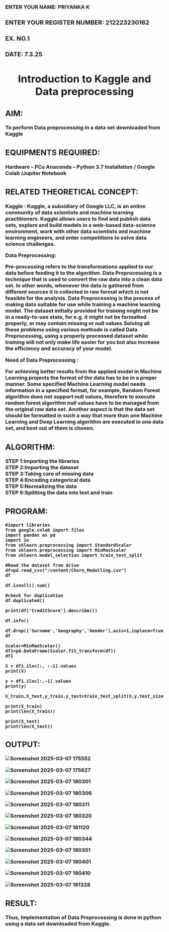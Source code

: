 <H3>ENTER YOUR NAME: PRIYANKA K<H/3>
<H3>ENTER YOUR REGISTER NUMBER: 212223230162</H3>
<H3> EX. NO.1</H3>
<H3>DATE: 7.3.25</H3>
<H1 ALIGN =CENTER> Introduction to Kaggle and Data preprocessing</H1>

## AIM:

To perform Data preprocessing in a data set downloaded from Kaggle

## EQUIPMENTS REQUIRED:
Hardware – PCs
Anaconda – Python 3.7 Installation / Google Colab /Jupiter Notebook

## RELATED THEORETICAL CONCEPT:

**Kaggle :**
Kaggle, a subsidiary of Google LLC, is an online community of data scientists and machine learning practitioners. Kaggle allows users to find and publish data sets, explore and build models in a web-based data-science environment, work with other data scientists and machine learning engineers, and enter competitions to solve data science challenges.

**Data Preprocessing:**

Pre-processing refers to the transformations applied to our data before feeding it to the algorithm. Data Preprocessing is a technique that is used to convert the raw data into a clean data set. In other words, whenever the data is gathered from different sources it is collected in raw format which is not feasible for the analysis.
Data Preprocessing is the process of making data suitable for use while training a machine learning model. The dataset initially provided for training might not be in a ready-to-use state, for e.g. it might not be formatted properly, or may contain missing or null values.Solving all these problems using various methods is called Data Preprocessing, using a properly processed dataset while training will not only make life easier for you but also increase the efficiency and accuracy of your model.

**Need of Data Preprocessing :**

For achieving better results from the applied model in Machine Learning projects the format of the data has to be in a proper manner. Some specified Machine Learning model needs information in a specified format, for example, Random Forest algorithm does not support null values, therefore to execute random forest algorithm null values have to be managed from the original raw data set.
Another aspect is that the data set should be formatted in such a way that more than one Machine Learning and Deep Learning algorithm are executed in one data set, and best out of them is chosen.


## ALGORITHM:
STEP 1:Importing the libraries<BR>
STEP 2:Importing the dataset<BR>
STEP 3:Taking care of missing data<BR>
STEP 4:Encoding categorical data<BR>
STEP 5:Normalizing the data<BR>
STEP 6:Splitting the data into test and train<BR>

##  PROGRAM:
```
#import libraries
from google.colab import files
import pandas as pd
import io
from sklearn.preprocessing import StandardScaler
from sklearn.preprocessing import MinMaxScaler
from sklearn.model_selection import train_test_split

#Read the dataset from drive
df=pd.read_csv("/content/Churn_Modelling.csv")
df

df.isnull().sum()

#check for duplication
df.duplicated()

print(df['CreditScore'].describe())

df.info()

df.drop(['Surname','Geography','Gender'],axis=1,inplace=True)
df

Scaler=MinMaxScaler()
df1=pd.DataFrame(Scaler.fit_transform(df))
df1

X = df1.iloc[:, :-1].values
print(X)

y = df1.iloc[:,-1].values
print(y)

X_train,X_test,y_train,y_test=train_test_split(X,y,test_size=0.2,random_state=25)

print(X_train)
print(len(X_train))

print(X_test)
print(len(X_test))
```


## OUTPUT:
![Screenshot 2025-03-07 175552](https://github.com/user-attachments/assets/0ffce58a-f05c-44b1-84e5-00248c90b114)


![Screenshot 2025-03-07 175627](https://github.com/user-attachments/assets/005fa127-0124-4cb2-958a-d85a657e413c)


![Screenshot 2025-03-07 180301](https://github.com/user-attachments/assets/d00e28b3-7961-4942-a514-899d99f1aed1)


![Screenshot 2025-03-07 180306](https://github.com/user-attachments/assets/1197f4b0-a8b9-4d8a-972a-538ed490bbaa)


![Screenshot 2025-03-07 180311](https://github.com/user-attachments/assets/f27264fe-bdc9-4d83-8014-92f2d7204a19)


![Screenshot 2025-03-07 180320](https://github.com/user-attachments/assets/628baeca-a721-4e3e-a118-561799024342)


![Screenshot 2025-03-07 181120](https://github.com/user-attachments/assets/350eb9e3-65e1-4728-a912-1a11b9121c64)


![Screenshot 2025-03-07 180344](https://github.com/user-attachments/assets/8022088c-df2f-4343-89bf-d8f3596fee74)


![Screenshot 2025-03-07 180351](https://github.com/user-attachments/assets/4fb3aa50-582b-4fb4-8c6c-f40489ecdc3b)


![Screenshot 2025-03-07 180401](https://github.com/user-attachments/assets/bec0cfb2-da2e-4fa0-a138-d9591e195219)


![Screenshot 2025-03-07 180410](https://github.com/user-attachments/assets/8524a558-f8fe-4f25-9317-9e1d1a01c680)

![Screenshot 2025-03-07 181328](https://github.com/user-attachments/assets/310323b5-c36e-46d4-8d79-d1340ee20a71)
















## RESULT:
Thus, Implementation of Data Preprocessing is done in python  using a data set downloaded from Kaggle.
